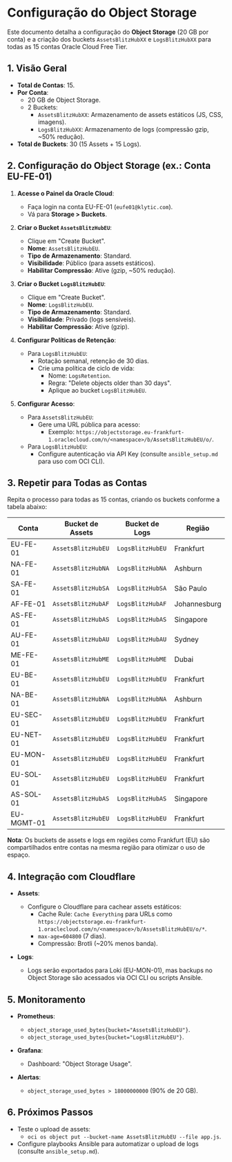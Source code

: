 # Configuração do Object Storage

Este documento detalha a configuração do **Object Storage** (20 GB por conta) e a criação dos buckets `AssetsBlitzHubXX` e `LogsBlitzHubXX` para todas as 15 contas Oracle Cloud Free Tier.

## 1. Visão Geral

- **Total de Contas**: 15.
- **Por Conta**:
  - 20 GB de Object Storage.
  - 2 Buckets:
    - `AssetsBlitzHubXX`: Armazenamento de assets estáticos (JS, CSS, imagens).
    - `LogsBlitzHubXX`: Armazenamento de logs (compressão gzip, ~50% redução).
- **Total de Buckets**: 30 (15 Assets + 15 Logs).

## 2. Configuração do Object Storage (ex.: Conta EU-FE-01)

1. **Acesse o Painel da Oracle Cloud**:
   - Faça login na conta EU-FE-01 (`eufe01@klytic.com`).
   - Vá para **Storage > Buckets**.

2. **Criar o Bucket `AssetsBlitzHubEU`**:
   - Clique em "Create Bucket".
   - **Nome**: `AssetsBlitzHubEU`.
   - **Tipo de Armazenamento**: Standard.
   - **Visibilidade**: Público (para assets estáticos).
   - **Habilitar Compressão**: Ative (gzip, ~50% redução).

3. **Criar o Bucket `LogsBlitzHubEU`**:
   - Clique em "Create Bucket".
   - **Nome**: `LogsBlitzHubEU`.
   - **Tipo de Armazenamento**: Standard.
   - **Visibilidade**: Privado (logs sensíveis).
   - **Habilitar Compressão**: Ative (gzip).

4. **Configurar Políticas de Retenção**:
   - Para `LogsBlitzHubEU`:
     - Rotação semanal, retenção de 30 dias.
     - Crie uma política de ciclo de vida:
       - Nome: `LogsRetention`.
       - Regra: "Delete objects older than 30 days".
       - Aplique ao bucket `LogsBlitzHubEU`.

5. **Configurar Acesso**:
   - Para `AssetsBlitzHubEU`:
     - Gere uma URL pública para acesso:
       - Exemplo: `https://objectstorage.eu-frankfurt-1.oraclecloud.com/n/<namespace>/b/AssetsBlitzHubEU/o/`.
   - Para `LogsBlitzHubEU`:
     - Configure autenticação via API Key (consulte `ansible_setup.md` para uso com OCI CLI).

## 3. Repetir para Todas as Contas

Repita o processo para todas as 15 contas, criando os buckets conforme a tabela abaixo:

| Conta        | Bucket de Assets          | Bucket de Logs          | Região        |
|--------------|---------------------------|-------------------------|---------------|
| EU-FE-01     | `AssetsBlitzHubEU`        | `LogsBlitzHubEU`        | Frankfurt     |
| NA-FE-01     | `AssetsBlitzHubNA`        | `LogsBlitzHubNA`        | Ashburn       |
| SA-FE-01     | `AssetsBlitzHubSA`        | `LogsBlitzHubSA`        | São Paulo     |
| AF-FE-01     | `AssetsBlitzHubAF`        | `LogsBlitzHubAF`        | Johannesburg  |
| AS-FE-01     | `AssetsBlitzHubAS`        | `LogsBlitzHubAS`        | Singapore     |
| AU-FE-01     | `AssetsBlitzHubAU`        | `LogsBlitzHubAU`        | Sydney        |
| ME-FE-01     | `AssetsBlitzHubME`        | `LogsBlitzHubME`        | Dubai         |
| EU-BE-01     | `AssetsBlitzHubEU`        | `LogsBlitzHubEU`        | Frankfurt     |
| NA-BE-01     | `AssetsBlitzHubNA`        | `LogsBlitzHubNA`        | Ashburn       |
| EU-SEC-01    | `AssetsBlitzHubEU`        | `LogsBlitzHubEU`        | Frankfurt     |
| EU-NET-01    | `AssetsBlitzHubEU`        | `LogsBlitzHubEU`        | Frankfurt     |
| EU-MON-01    | `AssetsBlitzHubEU`        | `LogsBlitzHubEU`        | Frankfurt     |
| EU-SOL-01    | `AssetsBlitzHubEU`        | `LogsBlitzHubEU`        | Frankfurt     |
| AS-SOL-01    | `AssetsBlitzHubAS`        | `LogsBlitzHubAS`        | Singapore     |
| EU-MGMT-01   | `AssetsBlitzHubEU`        | `LogsBlitzHubEU`        | Frankfurt     |

**Nota**: Os buckets de assets e logs em regiões como Frankfurt (EU) são compartilhados entre contas na mesma região para otimizar o uso de espaço.

## 4. Integração com Cloudflare

- **Assets**:
  - Configure o Cloudflare para cachear assets estáticos:
    - Cache Rule: `Cache Everything` para URLs como `https://objectstorage.eu-frankfurt-1.oraclecloud.com/n/<namespace>/b/AssetsBlitzHubEU/o/*`.
    - `max-age=604800` (7 dias).
    - Compressão: Brotli (~20% menos banda).

- **Logs**:
  - Logs serão exportados para Loki (EU-MON-01), mas backups no Object Storage são acessados via OCI CLI ou scripts Ansible.

## 5. Monitoramento

- **Prometheus**:
  - `object_storage_used_bytes{bucket="AssetsBlitzHubEU"}`.
  - `object_storage_used_bytes{bucket="LogsBlitzHubEU"}`.

- **Grafana**:
  - Dashboard: "Object Storage Usage".

- **Alertas**:
  - `object_storage_used_bytes > 18000000000` (90% de 20 GB).

## 6. Próximos Passos

- Teste o upload de assets:
  - `oci os object put --bucket-name AssetsBlitzHubEU --file app.js`.
- Configure playbooks Ansible para automatizar o upload de logs (consulte `ansible_setup.md`).
